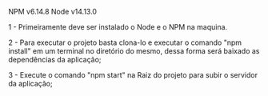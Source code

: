 
NPM v6.14.8
Node v14.13.0

1 - Primeiramente deve ser instalado o Node e o NPM na maquina.

2 - Para executar o projeto basta clona-lo e executar o comando "npm install" em um terminal no diretório do mesmo, dessa forma será baixado as dependências da aplicação;

3 - Execute o comando "npm start" na Raiz do projeto para subir o servidor da aplicação;
